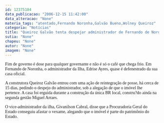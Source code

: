 ```yaml
---
id: 12375184
data_publicacao: "2006-12-15 11:42:00"
data_alteracao: "None"
materia_tags: "atentado,Fernando Noronha,Galvão Bueno,Wolney Queiroz"
categoria: "Notícias"
title: "Queiroz Galvão tenta despejar administrador de Fernando de Noronha"
sutia: "None"
chapeu: "None"
autor: "None"
imagem: "None"
---
```

<p><P><FONT face=Verdana>Fim de governo é dose para qualquer governante e não é só o café que chega frio. </FONT><FONT face=Verdana>Em Fernando de Noronha, o administrador da Ilha, Edrise Ayres, quase é defenestrado da sua casa oficial.</FONT></P></p>
<p><P><FONT face=Verdana>A construtora Queiroz Galvão entrou com uma ação de reintegração de posse, há cerca de 15 dias, pedindo o despejo do administrador, sob a alegação de que o imóvel lhe pertence. A casa foi erguida durante a construção da única BR local, constru?do ainda na segunda gestão Miguel Arraes.</FONT></P></p>
<p><P><FONT face=Verdana>O vice-administrador da ilha, Givanilson Cabral, disse que a Procuradoria Geral do Estado conseguiu afastar o vexame, alegando que o imóvel é parte do patrimônio do Estado.</FONT></P> </p>
